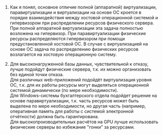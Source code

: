 1. Как я понял, основное отличие полной (аппаратной) виртуализации, паравиртуализации и виртуализации на основе ОС кроется в порядке взаимодействия между хостовой операционной системой и гипервизором при распределении ресурсов физического сервера. При полной аппаратной виртуализации эта задача полностью возложена на гипервизор. При паравиртуализации физические ресурсы распределяются гипервизором при помощи предустановленной хостовой ОС. В случае с виртуализацией на основе ОС задача по распределению физических ресурсов возлагается на хостовую операционную систему.

2. Для высоконагруженной базы данных, чувствительной к отказу, лучше подойдут физические сервера, т.к. их можно организовать без единой точки отказа.   
Для различных web-приложений подойдёт виртуализация уровня ОС, т.к. для их работы ресурсы могут выделяться операционной системой динамически (по мере необходимости).   
Для Windows-системы бухгалтерского отдела подойдет решение на основе паравиртуализации, т.к. часть ресурсов может быть выделена по мере необходимости, но другая часть (например, оперативная память для работы с системой электронной отчётности) должна быть гарантирована.   
Для высокопроизводительных расчётов на GPU лучше использовать физические серверы во избежание "гонки" за ресурсами.
